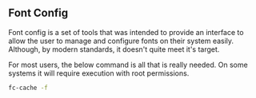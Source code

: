 ## Font Config 

Font config is a set of tools that was intended to provide an interface to allow the user to manage and configure fonts on their system
easily. Although, by modern standards, it doesn't quite meet it's target. 

For most users, the below command is all that is really needed. On some systems it will require execution with root permissions. 

```bash
fc-cache -f 
```
